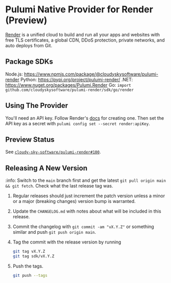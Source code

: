 # Pulumi Native Provider for Render (Preview)

[Render](https://render.com/) is a unified cloud to build and run all your apps and websites with free TLS certificates, a global CDN, DDoS protection, private networks, and auto deploys from Git.

## Package SDKs

Node.js: https://www.npmjs.com/package/@cloudyskysoftware/pulumi-render
Python: https://pypi.org/project/pulumi-render/
.NET: https://www.nuget.org/packages/Pulumi.Render
Go: `import github.com/cloudyskysoftware/pulumi-render/sdk/go/render`

## Using The Provider

You'll need an API key. Follow Render's [docs](https://render.com/docs/api#getting-started) for creating one.
Then set the API key as a secret with `pulumi config set --secret render:apiKey`.

## Preview Status

See [`cloudy-sky-software/pulumi-render#100`](https://github.com/cloudy-sky-software/pulumi-render/issues/100).

## Releasing A New Version

:info: Switch to the `main` branch first and get the latest `git pull origin main && git fetch`. Check what the last release tag was.

1. Regular releases should just increment the patch version unless a minor or a major (breaking changes) version bump is warranted.
1. Update the `CHANGELOG.md` with notes about what will be included in this release.
1. Commit the changelog with `git commit -am "vX.Y.Z"` or something similar and push `git push origin main`.
1. Tag the commit with the release version by running

   ```bash
   git tag vX.Y.Z
   git tag sdk/vX.Y.Z
   ```

1. Push the tags.

   ```bash
   git push --tags
   ```
